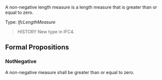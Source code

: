 A non-negative length measure is a length measure that is greater than or equal to zero.

<!-- end of short definition -->


Type: _IfcLengthMeasure_

> HISTORY New type in IFC4.

## Formal Propositions

### NotNegative
A non-negative measure shall be greater than or equal to zero.
